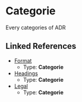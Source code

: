 # Categorie

Every categories of ADR

## Linked References

* [Format](format.md)
  * Type: **Categorie**
* [Headings](headings.md)
  * Type: **Categorie**
* [Legal](legal.md)
  * Type: **Categorie**
